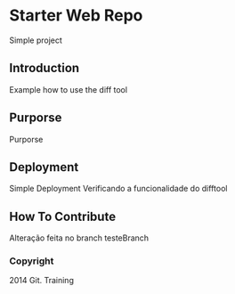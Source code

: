# Starter Web Repo

Simple project 


## Introduction


Example how to use the diff tool

## Purporse

Purporse

## Deployment

Simple Deployment
Verificando a funcionalidade do difftool 
## How To Contribute


Alteração feita no branch testeBranch


### Copyright

2014 Git. Training
